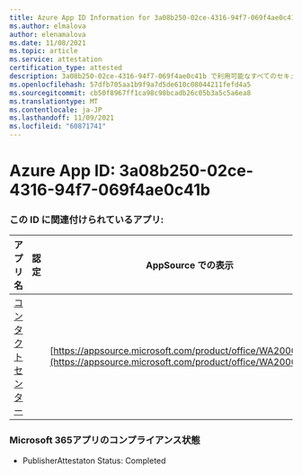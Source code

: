 ```yaml
---
title: Azure App ID Information for 3a08b250-02ce-4316-94f7-069f4ae0c41b
ms.author: elmalova
author: elenamalova
ms.date: 11/08/2021
ms.topic: article
ms.service: attestation
certification_type: attested
description: 3a08b250-02ce-4316-94f7-069f4ae0c41b で利用可能なすべてのセキュリティおよびコンプライアンス情報。
ms.openlocfilehash: 57dfb705aa1b9f9a7d5de610c08044211fefd4a5
ms.sourcegitcommit: cb50f8967ff1ca98c98bcadb26c05b3a5c5a6ea8
ms.translationtype: MT
ms.contentlocale: ja-JP
ms.lasthandoff: 11/09/2021
ms.locfileid: "60871741"
---
```

# <a name="azure-app-id-3a08b250-02ce-4316-94f7-069f4ae0c41b"></a>Azure App ID: 3a08b250-02ce-4316-94f7-069f4ae0c41b


### <a name="apps-associated-with-this-id"></a>この ID に関連付けられているアプリ:
| **アプリ名** | **認定** | **AppSource での表示** |
|--------------|---------------|-----------------------|
| [コンタクト センター](https://docs.microsoft.com/microsoft-365-app-certification/forward/WA200001428) |  | [https://appsource.microsoft.com/product/office/WA200001428](https://appsource.microsoft.com/product/office/WA200001428) |

### <a name="microsoft-365-app-compliance-status"></a>Microsoft 365アプリのコンプライアンス状態
- PublisherAttestaton Status: Completed

